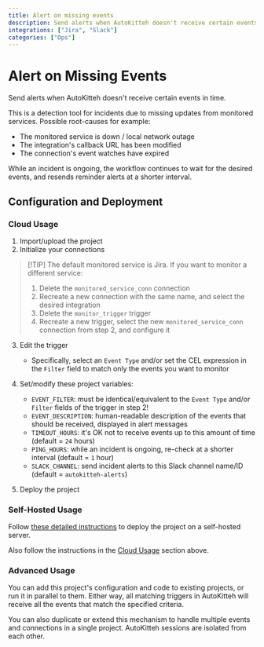 ```yaml
---
title: Alert on missing events
description: Send alerts when AutoKitteh doesn't receive certain events in time
integrations: ["Jira", "Slack"]
categories: ["Ops"]
---
```


# Alert on Missing Events

Send alerts when AutoKitteh doesn't receive certain events in time.

This is a detection tool for incidents due to missing updates from
monitored services. Possible root-causes for example:

- The monitored service is down / local network outage
- The integration's callback URL has been modified
- The connection's event watches have expired

While an incident is ongoing, the workflow continues to wait for the desired
events, and resends reminder alerts at a shorter interval.

## Configuration and Deployment

### Cloud Usage

1. Import/upload the project
2. Initialize your connections

> [!TIP] The default monitored service is Jira. If you want to monitor a
> different service:
>
> 1. Delete the `monitored_service_conn` connection
> 2. Recreate a new connection with the same name, and select the desired
>    integration
> 3. Delete the `monitor_trigger` trigger
> 4. Recreate a new trigger, select the new `monitored_service_conn`
>    connection from step 2, and configure it

3. Edit the trigger

   - Specifically, select an `Event Type` and/or set the CEL expression in
     the `Filter` field to match only the events you want to monitor

4. Set/modify these project variables:

   - `EVENT_FILTER`: must be identical/equivalent to the `Event Type` and/or
     `Filter` fields of the trigger in step 2!
   - `EVENT_DESCRIPTION`: human-readable description of the events that should
     be received, displayed in alert messages
   - `TIMEOUT_HOURS`: it's OK not to receive events up to this amount of time
     (default = `24` hours)
   - `PING_HOURS`: while an incident is ongoing, re-check at a shorter interval
     (default = `1` hour)
   - `SLACK_CHANNEL`: send incident alerts to this Slack channel name/ID
     (default = `autokitteh-alerts`)

5. Deploy the project

### Self-Hosted Usage

Follow [these detailed instructions](https://docs.autokitteh.com/get_started/deployment)
to deploy the project on a self-hosted server.

Also follow the instructions in the [Cloud Usage](#cloud-usage) section above.

### Advanced Usage

You can add this project's configuration and code to existing projects, or run
it in parallel to them. Either way, all matching triggers in AutoKitteh will
receive all the events that match the specified criteria.

You can also duplicate or extend this mechanism to handle multiple events and
connections in a single project. AutoKitteh sessions are isolated from each
other.
